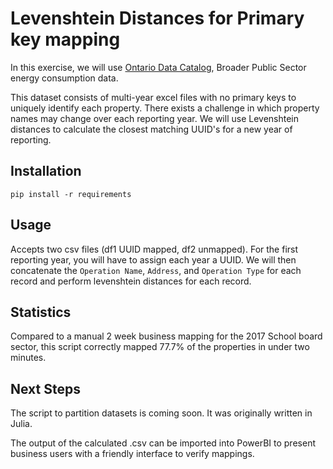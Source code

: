 # Levenshtein Distances for Primary key mapping

In this exercise, we will use [Ontario Data Catalog](https://data.ontario.ca/dataset/energy-use-and-greenhouse-gas-emissions-for-the-broader-public-sector), Broader Public Sector energy consumption data.

This dataset consists of multi-year excel files with no primary keys to uniquely identify each property. There exists a challenge in which property names may change over each reporting year. We will use Levenshtein distances to calculate the closest matching UUID's for a new year of reporting.

## Installation

`pip install -r requirements`

## Usage

Accepts two csv files (df1 UUID mapped, df2 unmapped). For the first reporting year, you will have to assign each year a UUID. We will then concatenate the `Operation Name`, `Address`, and `Operation Type` for each record and perform levenshtein distances for each record.

## Statistics

Compared to a manual 2 week business mapping for the 2017 School board sector, this script correctly mapped 77.7% of the properties in under two minutes. 

## Next Steps

The script to partition datasets is coming soon. It was originally written in Julia.

The output of the calculated .csv can be imported into PowerBI to present business users with a friendly interface to verify mappings.
